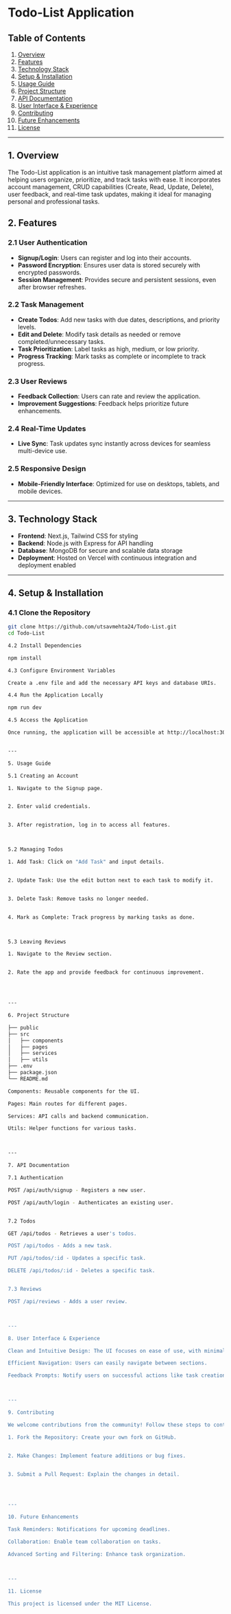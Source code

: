 # Todo-List Application

## Table of Contents

1. [Overview](#overview)
2. [Features](#features)
3. [Technology Stack](#technology-stack)
4. [Setup & Installation](#setup--installation)
5. [Usage Guide](#usage-guide)
6. [Project Structure](#project-structure)
7. [API Documentation](#api-documentation)
8. [User Interface & Experience](#user-interface--experience)
9. [Contributing](#contributing)
10. [Future Enhancements](#future-enhancements)
11. [License](#license)

---

## 1. Overview

The Todo-List application is an intuitive task management platform aimed at helping users organize, prioritize, and track tasks with ease. It incorporates account management, CRUD capabilities (Create, Read, Update, Delete), user feedback, and real-time task updates, making it ideal for managing personal and professional tasks.

## 2. Features

### 2.1 User Authentication

- **Signup/Login**: Users can register and log into their accounts.
- **Password Encryption**: Ensures user data is stored securely with encrypted passwords.
- **Session Management**: Provides secure and persistent sessions, even after browser refreshes.

### 2.2 Task Management

- **Create Todos**: Add new tasks with due dates, descriptions, and priority levels.
- **Edit and Delete**: Modify task details as needed or remove completed/unnecessary tasks.
- **Task Prioritization**: Label tasks as high, medium, or low priority.
- **Progress Tracking**: Mark tasks as complete or incomplete to track progress.

### 2.3 User Reviews

- **Feedback Collection**: Users can rate and review the application.
- **Improvement Suggestions**: Feedback helps prioritize future enhancements.

### 2.4 Real-Time Updates

- **Live Sync**: Task updates sync instantly across devices for seamless multi-device use.

### 2.5 Responsive Design

- **Mobile-Friendly Interface**: Optimized for use on desktops, tablets, and mobile devices.

---

## 3. Technology Stack

- **Frontend**: Next.js, Tailwind CSS for styling
- **Backend**: Node.js with Express for API handling
- **Database**: MongoDB for secure and scalable data storage
- **Deployment**: Hosted on Vercel with continuous integration and deployment enabled

---

## 4. Setup & Installation

### 4.1 Clone the Repository

```bash
git clone https://github.com/utsavmehta24/Todo-List.git
cd Todo-List

4.2 Install Dependencies

npm install

4.3 Configure Environment Variables

Create a .env file and add the necessary API keys and database URIs.

4.4 Run the Application Locally

npm run dev

4.5 Access the Application

Once running, the application will be accessible at http://localhost:3000.


---

5. Usage Guide

5.1 Creating an Account

1. Navigate to the Signup page.


2. Enter valid credentials.


3. After registration, log in to access all features.



5.2 Managing Todos

1. Add Task: Click on "Add Task" and input details.


2. Update Task: Use the edit button next to each task to modify it.


3. Delete Task: Remove tasks no longer needed.


4. Mark as Complete: Track progress by marking tasks as done.



5.3 Leaving Reviews

1. Navigate to the Review section.


2. Rate the app and provide feedback for continuous improvement.




---

6. Project Structure

├── public
├── src
│   ├── components
│   ├── pages
│   ├── services
│   ├── utils
├── .env
├── package.json
└── README.md

Components: Reusable components for the UI.

Pages: Main routes for different pages.

Services: API calls and backend communication.

Utils: Helper functions for various tasks.



---

7. API Documentation

7.1 Authentication

POST /api/auth/signup - Registers a new user.

POST /api/auth/login - Authenticates an existing user.


7.2 Todos

GET /api/todos - Retrieves a user's todos.

POST /api/todos - Adds a new task.

PUT /api/todos/:id - Updates a specific task.

DELETE /api/todos/:id - Deletes a specific task.


7.3 Reviews

POST /api/reviews - Adds a user review.



---

8. User Interface & Experience

Clean and Intuitive Design: The UI focuses on ease of use, with minimal distractions.

Efficient Navigation: Users can easily navigate between sections.

Feedback Prompts: Notify users on successful actions like task creation, update, or deletion.



---

9. Contributing

We welcome contributions from the community! Follow these steps to contribute:

1. Fork the Repository: Create your own fork on GitHub.


2. Make Changes: Implement feature additions or bug fixes.


3. Submit a Pull Request: Explain the changes in detail.




---

10. Future Enhancements

Task Reminders: Notifications for upcoming deadlines.

Collaboration: Enable team collaboration on tasks.

Advanced Sorting and Filtering: Enhance task organization.



---

11. License

This project is licensed under the MIT License.



